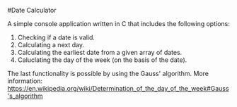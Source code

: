 #Date Calculator

A simple console application written in C that includes the following options:

1. Checking if a date is valid.
2. Calculating a next day.
3. Calculating the earliest date from a given array of dates.
4. Caluclating the day of the week (on the basis of the date).

The last functionality is possible by using the Gauss' algorithm. 
More information: https://en.wikipedia.org/wiki/Determination_of_the_day_of_the_week#Gauss's_algorithm


